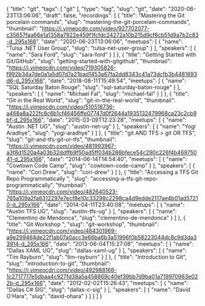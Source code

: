 {
  "title": "git",
  "tags": [
    "git"
  ],
  "type": "tag",
  "slug": "git",
  "date": "2020-06-23T13:06:06",
  "draft": false,
  "recordings": [
    {
      "title": "Mastering the Git porcelain commands",
      "slug": "mastering-the-git-porcelain-commands",
      "thumbnail": "https://i.vimeocdn.com/video/927702077-c35657faa66e1a1358a7922e459f1fcfdc24272a10b215d9cf6cb51d9a7b2c83-d_295x166",
      "date": "2020-06-23T13:06:06",
      "meetups": [
        {
          "name": "Tulsa .NET User Group",
          "slug": "tulsa-net-user-group"
        }
      ],
      "speakers": [
        {
          "name": "Sara Ford",
          "slug": "sara-ford"
        }
      ]
    },
    {
      "title": "Getting Started with Git/GitHub",
      "slug": "getting-started-with-gitgithub",
      "thumbnail": "https://i.vimeocdn.com/video/719305826-f992b34a7de0a1a5d07d7a21bad1453a67fa2dd8343c41a73dcfb3b4481693d6-d_295x166",
      "date": "2018-08-11T15:49:54",
      "meetups": [
        {
          "name": "SQL Saturday Baton Rouge",
          "slug": "sql-saturday-baton-rouge"
        }
      ],
      "speakers": [
        {
          "name": "Michael Fal",
          "slug": "michael-fal"
        }
      ]
    },
    {
      "title": "Git in the Real World",
      "slug": "git-in-the-real-world",
      "thumbnail": "https://i.vimeocdn.com/video/510518736-a468a8a222fc8c6b1cf46456ffe07747d0f2644a1935132479968ca23c2cb9bf-d_295x166",
      "date": "2015-03-09T12:23:28",
      "meetups": [
        {
          "name": "Austin .NET UG",
          "slug": "austin-net-ug"
        }
      ],
      "speakers": [
        {
          "name": "Yogi Aradhye",
          "slug": "yogi-aradhye"
        }
      ]
    },
    {
      "title": "git AND TFS > git OR TFS",
      "slug": "git-and-tfs-git-or-tfs",
      "thumbnail": "https://i.vimeocdn.com/video/481993967-a3f8d1520a4a03b32ddffb9f50ad5ff034b286bfece54c290c226f4b46975041-d_295x166",
      "date": "2014-06-14T14:54:40",
      "meetups": [
        {
          "name": "Cowtown Code Camp",
          "slug": "cowtown-code-camp"
        }
      ],
      "speakers": [
        {
          "name": "Cori Drew",
          "slug": "cori-drew"
        }
      ]
    },
    {
      "title": "Accessing a TFS Git Repo Programmatically ",
      "slug": "accessing-a-tfs-git-repo-programmatically",
      "thumbnail": "https://i.vimeocdn.com/video/482640523-765a109a2fa8312297e7ecf8e10c33298c2298ca4d9edde2117ae4b01ad57210-d_295x166",
      "date": "2014-04-11T23:40:08",
      "meetups": [
        {
          "name": "Austin TFS UG",
          "slug": "austin-tfs-ug"
        }
      ],
      "speakers": [
        {
          "name": "Clementino de Mendonca",
          "slug": "clementino-de-mendonca"
        }
      ]
    },
    {
      "title": "Git Workshop ",
      "slug": "git-workshop",
      "thumbnail": "https://i.vimeocdn.com/video/484301969-a9e299464de22f1ab07a0acc3e66ba6b3a51996f0b58223044dc8c9d3da33914-d_295x166",
      "date": "2013-06-04T15:27:08",
      "meetups": [
        {
          "name": "Dallas XAML UG",
          "slug": "dallas-xaml-ug"
        }
      ],
      "speakers": [
        {
          "name": "Tim Rayburn",
          "slug": "tim-rayburn"
        }
      ]
    },
    {
      "title": "Introduction to Git",
      "slug": "introduction-to-git",
      "thumbnail": "https://i.vimeocdn.com/video/492988166-1c2717717e5dbaa4c927fd38a5a458869c40ef39bb7d9ba01a719970963e022b-d_295x166",
      "date": "2012-02-02T15:26:43",
      "meetups": [
        {
          "name": "Dallas C# SIG",
          "slug": "dallas-c-sig"
        }
      ],
      "speakers": [
        {
          "name": "David O'Hara",
          "slug": "david-ohara"
        }
      ]
    }
  ]
}